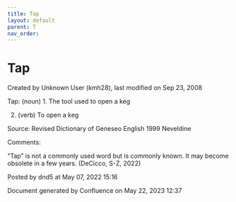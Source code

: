 ```yaml
---
title: Tap
layout: default
parent: T
nav_order:
---
```


# Tap

Created by  Unknown User (kmh28), last modified on Sep 23, 2008

Tap: (noun) 1. The tool used to open a keg

2. (verb) To open a keg

Source: Revised Dictionary of Geneseo English 1999 Neveldine 

Comments:

“Tap” is not a commonly used word but is commonly known. It may become obsolete in a few years. (DeCicco, S-Z, 2022)

Posted by dnd5 at May 07, 2022 15:16

Document generated by Confluence on May 22, 2023 12:37


